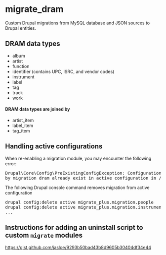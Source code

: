 # migrate_dram
Custom Drupal migrations from MySQL database and JSON sources to Drupal entities.

## DRAM data types
* album
* artist
* function
* identifier (contains UPC, ISRC, and vendor codes)
* instrument
* label
* tag
* track
* work

#### DRAM data types are joined by
* artist_item
* label_item
* tag_item

## Handling active configurations
When re-enabling a migration module, you may encounter the following error:
<pre>
Drupal\Core\Config\PreExistingConfigException: Configuration objects (migrate_plus.migration.people) provided[error]
by migration_dram already exist in active configuration in /var/www/drupal/web/core/lib/Drupal/Core/Config/PreExistingConfigException.php:65</pre>
The following Drupal console command removes migration from active configuration
<pre>drupal config:delete active migrate_plus.migration.people
drupal config:delete active migrate_plus.migration.instrument
...
</pre>

## Instructions for adding an uninstall script to custom `migrate` modules

https://gist.github.com/jasloe/9293b50bad43b8d9605b30404df34e44
